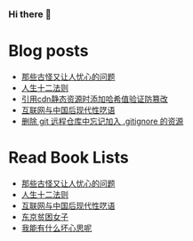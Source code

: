 ### Hi there 👋

<!--
**deletefromuser/deletefromuser** is a ✨ _special_ ✨ repository because its `README.md` (this file) appears on your GitHub profile.

Here are some ideas to get you started:

- 🔭 I’m currently working on ...
- 🌱 I’m currently learning ...
- 👯 I’m looking to collaborate on ...
- 🤔 I’m looking for help with ...
- 💬 Ask me about ...
- 📫 How to reach me: ...
- 😄 Pronouns: ...
- ⚡ Fun fact: ...
-->

# Blog posts
<!-- BLOG-POST-LIST:START -->
- [那些古怪又让人忧心的问题](https://deletefromuser.github.io/read/2022092901/)
- [人生十二法则](https://deletefromuser.github.io/read/2022082401/)
- [引用cdn静态资源时添加哈希值验证防篡改](https://deletefromuser.github.io/web/2022071101/)
- [互联网与中国后现代性呓语](https://deletefromuser.github.io/read/2022071101/)
- [删除 git 远程仓库中忘记加入 .gitignore 的资源](https://deletefromuser.github.io/git/2022071001/)
<!-- BLOG-POST-LIST:END -->

# Read Book Lists
<!-- READ-BOOK-LIST:START -->
- [那些古怪又让人忧心的问题](https://deletefromuser.github.io/read/2022092901/)
- [人生十二法则](https://deletefromuser.github.io/read/2022082401/)
- [互联网与中国后现代性呓语](https://deletefromuser.github.io/read/2022071101/)
- [东京贫困女子](https://deletefromuser.github.io/read/2022052701/)
- [我能有什么坏心思呢](https://deletefromuser.github.io/read/2022052301/)
<!-- READ-BOOK-LIST:END -->
